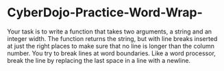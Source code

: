 # CyberDojo-Practice-Word-Wrap-
Your task is to write a function that takes two arguments, a string and an integer width.  The function returns the string, but with line breaks inserted at just the right places to make sure that no line is longer than the column number. You try to break lines at word boundaries.  Like a word processor, break the line by replacing the last space in a line with a newline.
